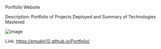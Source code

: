 Portfolio Website


Description: Portfolio of Projects Deployed and Summary of Technologies Mastered


![image](https://user-images.githubusercontent.com/80237408/114490500-f88f7f00-9be2-11eb-94fb-cb494ff8bdc4.png)


Link: https://pmukhi12.github.io/Portfolio/
